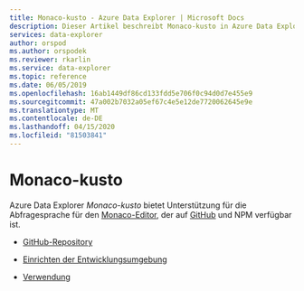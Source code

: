 ```yaml
---
title: Monaco-kusto - Azure Data Explorer | Microsoft Docs
description: Dieser Artikel beschreibt Monaco-kusto in Azure Data Explorer.
services: data-explorer
author: orspod
ms.author: orspodek
ms.reviewer: rkarlin
ms.service: data-explorer
ms.topic: reference
ms.date: 06/05/2019
ms.openlocfilehash: 16ab1449df86cd133fdd5e706f0c94d0d7e455e9
ms.sourcegitcommit: 47a002b7032a05ef67c4e5e12de7720062645e9e
ms.translationtype: MT
ms.contentlocale: de-DE
ms.lasthandoff: 04/15/2020
ms.locfileid: "81503841"
---
```

# <a name="monaco-kusto"></a>Monaco-kusto

Azure Data Explorer *Monaco-kusto* bietet Unterstützung für die Abfragesprache für den [Monaco-Editor,](https://microsoft.github.io/monaco-editor/) der auf [GitHub](https://github.com/Azure/monaco-kusto) und NPM verfügbar ist.

* [GitHub-Repository](https://github.com/Azure/monaco-kusto)

* [Einrichten der Entwicklungsumgebung](https://github.com/Azure/monaco-kusto#setting-up-a-dev-environment)

* [Verwendung](https://github.com/Azure/monaco-kusto#usage)